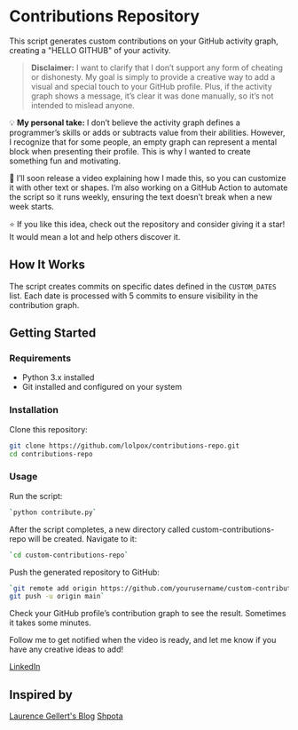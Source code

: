 # Contributions Repository  

This script generates custom contributions on your GitHub activity graph, creating a "HELLO GITHUB" of your activity.  

> **Disclaimer:** I want to clarify that I don’t support any form of cheating or dishonesty. My goal is simply to provide a creative way to add a visual and special touch to your GitHub profile. Plus, if the activity graph shows a message, it’s clear it was done manually, so it’s not intended to mislead anyone.

💡 **My personal take:** I don’t believe the activity graph defines a programmer’s skills or adds or subtracts value from their abilities. However, I recognize that for some people, an empty graph can represent a mental block when presenting their profile. This is why I wanted to create something fun and motivating.

🎥 I’ll soon release a video explaining how I made this, so you can customize it with other text or shapes. I’m also working on a GitHub Action to automate the script so it runs weekly, ensuring the text doesn’t break when a new week starts.

⭐ If you like this idea, check out the repository and consider giving it a star! It would mean a lot and help others discover it.

## How It Works  
The script creates commits on specific dates defined in the `CUSTOM_DATES` list. Each date is processed with 5 commits to ensure visibility in the contribution graph.  

## Getting Started  

### Requirements  
- Python 3.x installed  
- Git installed and configured on your system  

### Installation  
Clone this repository:  

  ```bash
  git clone https://github.com/lolpox/contributions-repo.git
  cd contributions-repo
  ```

### Usage
Run the script:

  ```bash
  `python contribute.py`
  ```

After the script completes, a new directory called custom-contributions-repo will be created. Navigate to it:

  ```bash
  `cd custom-contributions-repo`
  ```

Push the generated repository to GitHub:

  ```bash
  `git remote add origin https://github.com/yourusername/custom-contributions-repo.git
  git push -u origin main`
  ```

Check your GitHub profile’s contribution graph to see the result. Sometimes it takes some minutes.

Follow me to get notified when the video is ready, and let me know if you have any creative ideas to add!

[LinkedIn](https://www.linkedin.com/in/mario-vicuna/)

## Inspired by

[Laurence Gellert's Blog](https://www.laurencegellert.com/software/github-graph-builder/)
[Shpota](https://github.com/Shpota/github-activity-generator)